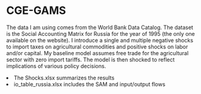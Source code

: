 # CGE-GAMS
The data I am using comes from the World Bank Data Catalog. The dataset is the Social Accounting Matrix for Russia for the year of 1995 (the only one available on the website). I introduce a single and multiple negative shocks to import taxes on agricultural commodities and positive shocks on labor and/or capital. My baseline model assumes free trade for the agricultural sector with zero import tariffs. The model is then shocked to reflect implications of various policy decisions. 

<list>
  <li>The Shocks.xlsx summarizes the results </li>
  <li>io_table_russia.xlsx includes the SAM and input/output flows</li>
  </list>
  
